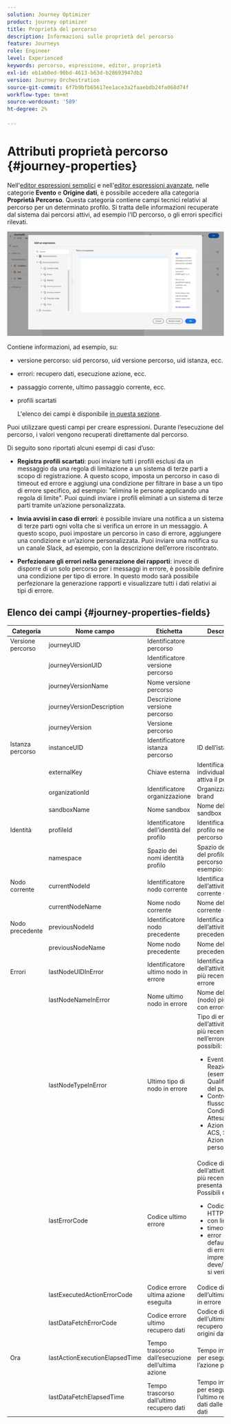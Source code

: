 ```yaml
---
solution: Journey Optimizer
product: journey optimizer
title: Proprietà del percorso
description: Informazioni sulle proprietà del percorso
feature: Journeys
role: Engineer
level: Experienced
keywords: percorso, espressione, editor, proprietà
exl-id: eb1ab0ed-90bd-4613-b63d-b28693947db2
version: Journey Orchestration
source-git-commit: 6f7b9bfb65617ee1ace3a2faaebdb24fa068d74f
workflow-type: tm+mt
source-wordcount: '589'
ht-degree: 2%

---
```


# Attributi proprietà percorso {#journey-properties}

Nell&#39;[editor espressioni semplici](../condition-activity.md#about_condition) e nell&#39;[editor espressioni avanzate](../expression/expressionadvanced.md), nelle categorie **Evento** e **Origine dati**, è possibile accedere alla categoria **Proprietà Percorso**. Questa categoria contiene campi tecnici relativi al percorso per un determinato profilo. Si tratta delle informazioni recuperate dal sistema dai percorsi attivi, ad esempio l&#39;ID percorso, o gli errori specifici rilevati.

![](../assets/journey-properties.png)

Contiene informazioni, ad esempio, su:

* versione percorso: uid percorso, uid versione percorso, uid istanza, ecc.
* errori: recupero dati, esecuzione azione, ecc.
* passaggio corrente, ultimo passaggio corrente, ecc.
* profili scartati

  L&#39;elenco dei campi è disponibile [in questa sezione](#journey-properties-fields).

Puoi utilizzare questi campi per creare espressioni. Durante l’esecuzione del percorso, i valori vengono recuperati direttamente dal percorso.

Di seguito sono riportati alcuni esempi di casi d’uso:

* **Registra profili scartati**: puoi inviare tutti i profili esclusi da un messaggio da una regola di limitazione a un sistema di terze parti a scopo di registrazione. A questo scopo, imposta un percorso in caso di timeout ed errore e aggiungi una condizione per filtrare in base a un tipo di errore specifico, ad esempio: &quot;elimina le persone applicando una regola di limite&quot;. Puoi quindi inviare i profili eliminati a un sistema di terze parti tramite un’azione personalizzata.

* **Invia avvisi in caso di errori**: è possibile inviare una notifica a un sistema di terze parti ogni volta che si verifica un errore in un messaggio. A questo scopo, puoi impostare un percorso in caso di errore, aggiungere una condizione e un’azione personalizzata. Puoi inviare una notifica su un canale Slack, ad esempio, con la descrizione dell’errore riscontrato.

* **Perfezionare gli errori nella generazione dei rapporti**: invece di disporre di un solo percorso per i messaggi in errore, è possibile definire una condizione per tipo di errore. In questo modo sarà possibile perfezionare la generazione rapporti e visualizzare tutti i dati relativi ai tipi di errore.

## Elenco dei campi {#journey-properties-fields}

| Categoria | Nome campo | Etichetta | Descrizione |
|---|---|---|------------|
| Versione percorso | journeyUID | Identificatore percorso | |
| | journeyVersionUID | Identificatore versione percorso | |
| | journeyVersionName | Nome versione percorso | |
| | journeyVersionDescription | Descrizione versione percorso | |
| | journeyVersion | Versione percorso | |
| Istanza percorso | instanceUID | Identificatore istanza percorso | ID dell’istanza |
| | externalKey | Chiave esterna | Identificatore individuale che attiva il percorso |
| | organizationId | Identificatore organizzazione | Organizzazione del brand |
| | sandboxName | Nome sandbox | Nome della sandbox |
| Identità | profileId | Identificatore dell’identità del profilo | Identificatore del profilo nel percorso |
| | namespace | Spazio dei nomi identità profilo | Spazio dei nomi del profilo nel percorso (ad esempio: ECID) |
| Nodo corrente | currentNodeId | Identificatore nodo corrente | Identificatore dell’attività corrente (nodo) |
| | currentNodeName | Nome nodo corrente | Nome dell’attività corrente (nodo) |
| Nodo precedente | previousNodeId | Identificatore nodo precedente | Identificatore dell’attività precedente (nodo) |
| | previousNodeName | Nome nodo precedente | Nome dell’attività precedente (nodo) |
| Errori | lastNodeUIDInError | Identificatore ultimo nodo in errore | Identificatore dell’attività (nodo) più recente con errore |
| | lastNodeNameInError | Nome ultimo nodo in errore | Nome dell’attività (nodo) più recente con errore |
| | lastNodeTypeInError | Ultimo tipo di nodo in errore | Tipo di errore dell’attività (nodo) più recente nell’errore. Tipi possibili:<ul><li>Eventi: Eventi, Reazioni, SQ (esempio: Qualificazione del pubblico)</li><li>Controllo del flusso: Fine, Condizione, Attesa</li><li>Azioni: azioni ACS, Salta, Azione personalizzata</li></ul> |
| | lastErrorCode | Codice ultimo errore | Codice di errore dell’attività (nodo) più recente che presenta un errore. Possibili errori: <ul><li>Codici di errore HTTP</li><li>con limite</li><li>timeout</li><li>error (esempio: default in caso di errore imprevisto. Non deve/raramente si verifica)</li></ul> |
| | lastExecutedActionErrorCode | Codice errore ultima azione eseguita | Codice di errore dell’ultima azione in errore |
| | lastDataFetchErrorCode | Codice errore ultimo recupero dati | Codice di errore dell’ultimo recupero dati da origini dati |
| Ora | lastActionExecutionElapsedTime | Tempo trascorso dall’esecuzione dell’ultima azione | Tempo impiegato per eseguire l’azione più recente |
| | lastDataFetchElapsedTime | Tempo trascorso dall’ultimo recupero dati | Tempo impiegato per eseguire l’ultimo recupero dati dalle origini dati |
